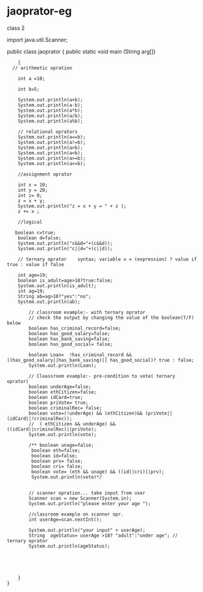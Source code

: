 # jaoprator-eg
class 2


import java.util.Scanner;

public class jaoprator
{
        public static void main (String arg[])
        
        {
      // arithmetic opration
      
        int a =10;
        
        int b=5;
        
        System.out.println(a+b);
        System.out.println(a-b);
        System.out.println(a*b);
        System.out.println(a/b);
        System.out.println(a%b);

        // relational oprators
        System.out.println(a==b);
        System.out.println(a!=b);
        System.out.println(a>b);
        System.out.println(a<b);
        System.out.println(a>=b);
        System.out.println(a<=b);

        //assignment oprator

        int x = 10;
        int y = 20;
        int z= 0;
        z = x + y;
        System.out.println("z = x + y = " + z );
        z += x ;

        //logical

       boolean c=true;
        boolean d=false;
        System.out.println("c&&d="+(c&&d));
        System.out.println("c||d="+(c||d));

        // ternary oprator    syntax; variable x = (expression) ? value if true : value if false

        int age=19;
        boolean is_adult=age>18?true:false;
        System.out.println(is_adult);
        int ag=19;
        String ab=ag>18?"yes":"no";
        System.out.println(ab);

            // classroom example:- with ternary oprator
            // check the output by changing the value of the boolean(T/F) below
            boolean has_criminal_record=false;
            boolean has_good_salary=false;
            boolean has_bank_saving=false;
            boolean has_good_social= false;

            boolean Loan=  !has_criminal_record && ((has_good_salary||has_bank_saving)|| has_good_social)? true : false;
            System.out.println(Loan);

            // Claassroom example:- pre-condition to vote( ternary oprator)
            boolean underAge=false;
            boolean ethCitizen=false;
            boolean idCard=true;
            boolean priVote= true;
            boolean criminalRec= false;
            boolean vote=(!underAge) && (ethCitizen)&& (priVote||(idCard||!criminalRec));
            //  ( ethCitizen && underAge) && ((idCard||criminalRec)||priVote);
            System.out.println(vote);

            /** boolean unage=false;
             boolean eth=false;
             boolean id=false;
             boolean prv= false;
             boolean cri= false;
             boolean vote= (eth && unage) && ((id||cri)||prv);
             System.out.println(vote)*/


            // scanner opration... take input from user
            Scanner scan = new Scanner(System.in);
            System.out.println("please enter your age ");

            //classroom example on scanner opr.
            int userAge=scan.nextInt();

            System.out.println("your input" + userAge);
            String  ageStatus= userAge >18? "adult":"under age"; // ternary oprator
            System.out.println(ageStatus);





        }
    }



